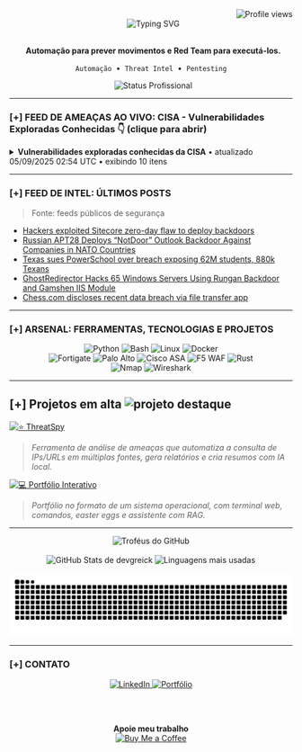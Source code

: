<div align="right">
  <img src="https://komarev.com/ghpvc/?username=DevGreick&label=Profile%20views&color=0e75b6&style=flat" alt="Profile views" />
</div>
<div align="center">
  <img src="https://readme-typing-svg.herokuapp.com?font=Arial&size=25&pause=1000&color=00FF7F&center=true&vCenter=true&width=520&lines=Ola...;BEM-VINDO." alt="Typing SVG" />
</div>

<div align="center">
  <p>
    <strong>Automação para prever movimentos e Red Team para executá-los.</strong>
  </p>
  <p>
    <code>Automação</code> &nbsp;•&nbsp; <code>Threat Intel</code> &nbsp;•&nbsp; <code>Pentesting</code>
  </p>
  <img src="https://img.shields.io/badge/STATUS-Ativo_na_NTT_DATA-0e75b6?style=for-the-badge" alt="Status Profissional"/>

</div>

---

### [+] FEED DE AMEAÇAS AO VIVO: CISA - Vulnerabilidades Exploradas Conhecidas 👇 (clique para abrir)



  <!-- CVE-LIST:START -->
<details>
<summary><strong>Vulnerabilidades exploradas conhecidas da CISA</strong>  •  atualizado 05/09/2025 02:54 UTC  •  exibindo 10 itens</summary>

> Fonte: CISA Known Exploited Vulnerabilities

- **CVE-2025-38352** - Linux Kernel Time-of-Check Time-of-Use (TOCTOU) Race Condition Vulnerability  
  Fornecedor: Linux | Produto: Kernel | Adicionado: 2025-09-04  
  Linux kernel contains a time-of-check time-of-use (TOCTOU) race condition vulnerability that has a high impact on confidentiality, integrity, and availability.  
  Ação requerida: Apply mitigations per vendor instructions, follow applicable BOD 22-01 guidance for cloud services, or discontinue use of the product if mitigations are unavailable.

- **CVE-2025-48543** - Android Runtime Use-After-Free Vulnerability  
  Fornecedor: Android | Produto: Runtime | Adicionado: 2025-09-04  
  Android Runtime contains a use-after-free vulnerability potentially allowing a chrome sandbox escape leading to local privilege escalation.  
  Ação requerida: Apply mitigations per vendor instructions, follow applicable BOD 22-01 guidance for cloud services, or discontinue use of the product if mitigations are unavailable.

- **CVE-2025-53690** - Sitecore Multiple Products Deserialization of Untrusted Data Vulnerability  
  Fornecedor: Sitecore | Produto: Multiple Products | Adicionado: 2025-09-04  
  Sitecore Experience Manager (XM), Experience Platform (XP), Experience Commerce (XC), and Managed Cloud contain a deserialization of untrusted data vulnerability involving the use of default machine keys. This flaw allows attackers to exploit exposed ASP.NET machine keys to achieve remote code execution.   
  Ação requerida: Apply mitigations per vendor instructions, follow applicable BOD 22-01 guidance for cloud services, or discontinue use of the product if mitigations are unavailable.

- **CVE-2023-50224** - TP-Link TL-WR841N Authentication Bypass by Spoofing Vulnerability  
  Fornecedor: TP-Link | Produto: TL-WR841N | Adicionado: 2025-09-03  
  TP-Link TL-WR841N contains an authentication bypass by spoofing vulnerability within the httpd service, which listens on TCP port 80 by default, leading to the disclose of stored credentials. The impacted products could be end-of-life (EoL) and/or end-of-service (EoS). Users should discontinue product utilization.  
  Ação requerida: Apply mitigations per vendor instructions, follow applicable BOD 22-01 guidance for cloud services, or discontinue use of the product if mitigations are unavailable.

- **CVE-2025-9377** - TP-Link Archer C7(EU) and TL-WR841N/ND(MS) OS Command Injection Vulnerability  
  Fornecedor: TP-Link | Produto: Multiple Routers | Adicionado: 2025-09-03  
  TP-Link Archer C7(EU) and TL-WR841N/ND(MS) contain an OS command injection vulnerability that exists in the Parental Control page. The impacted products could be end-of-life (EoL) and/or end-of-service (EoS). Users should discontinue product utilization.  
  Ação requerida: Apply mitigations per vendor instructions, follow applicable BOD 22-01 guidance for cloud services, or discontinue use of the product if mitigations are unavailable.

- **CVE-2020-24363** - TP-link TL-WA855RE Missing Authentication for Critical Function Vulnerability  
  Fornecedor: TP-Link | Produto: TL-WA855RE | Adicionado: 2025-09-02  
  TP-link TL-WA855RE contains a missing authentication for critical function vulnerability. This vulnerability could allow an unauthenticated attacker (on the same network) to submit a TDDP_RESET POST request for a factory reset and reboot. The attacker can then obtain incorrect access control by setting a new administrative password. The impacted products could be end-of-life (EoL) and/or end-of-service (EoS). Users should discontinue product utilization.  
  Ação requerida: Apply mitigations per vendor instructions, follow applicable BOD 22-01 guidance for cloud services, or discontinue use of the product if mitigations are unavailable.

- **CVE-2025-55177** - Meta Platforms WhatsApp Incorrect Authorization Vulnerability  
  Fornecedor: Meta Platforms | Produto: WhatsApp | Adicionado: 2025-09-02  
  Meta Platforms WhatsApp contains an incorrect authorization vulnerability due to an incomplete authorization of linked device synchronization messages. This vulnerability could allow an unrelated user to trigger processing of content from an arbitrary URL on a target’s device.  
  Ação requerida: Apply mitigations per vendor instructions, follow applicable BOD 22-01 guidance for cloud services, or discontinue use of the product if mitigations are unavailable.

- **CVE-2025-57819** - Sangoma FreePBX Authentication Bypass Vulnerability  
  Fornecedor: Sangoma | Produto: FreePBX | Adicionado: 2025-08-29  
  Sangoma FreePBX contains an authentication bypass vulnerability due to insufficiently sanitized user-supplied data allows unauthenticated access to FreePBX Administrator leading to arbitrary database manipulation and remote code execution.  
  Ação requerida: Apply mitigations per vendor instructions, follow applicable BOD 22-01 guidance for cloud services, or discontinue use of the product if mitigations are unavailable.

- **CVE-2025-7775** - Citrix NetScaler Memory Overflow Vulnerability  
  Fornecedor: Citrix | Produto: NetScaler | Adicionado: 2025-08-26  
  Citrix NetScaler ADC and NetScaler Gateway contain a memory overflow vulnerability that could allow for remote code execution and/or denial of service.  
  Ação requerida: Apply mitigations per vendor instructions, follow applicable BOD 22-01 guidance for cloud services, or discontinue use of the product if mitigations are unavailable.

- **CVE-2025-48384** - Git Link Following Vulnerability  
  Fornecedor: Git | Produto: Git | Adicionado: 2025-08-25  
  Git contains a link following vulnerability that stems from Git’s inconsistent handling of carriage return characters in configuration files.  
  Ação requerida: Apply mitigations per vendor instructions, follow applicable BOD 22-01 guidance for cloud services, or discontinue use of the product if mitigations are unavailable.

</details>




































































































































































































































































































































































































































  <!-- CVE-LIST:END -->

</details>

---

### [+] FEED DE INTEL: ÚLTIMOS POSTS

> Fonte: feeds públicos de segurança

<!-- BLOG-POST-LIST:START -->
- [Hackers exploited Sitecore zero-day flaw to deploy backdoors](https://www.bleepingcomputer.com/news/security/hackers-exploited-sitecore-zero-day-flaw-to-deploy-backdoors/)
- [Russian APT28 Deploys “NotDoor” Outlook Backdoor Against Companies in NATO Countries](https://thehackernews.com/2025/09/russian-apt28-deploys-notdoor-outlook.html)
- [Texas sues PowerSchool over breach exposing 62M students, 880k Texans](https://www.bleepingcomputer.com/news/security/texas-sues-powerschool-after-massive-data-breach-hit-62-million-students/)
- [GhostRedirector Hacks 65 Windows Servers Using Rungan Backdoor and Gamshen IIS Module](https://thehackernews.com/2025/09/ghostredirector-hacks-65-windows.html)
- [Chess.com discloses recent data breach via file transfer app](https://www.bleepingcomputer.com/news/security/chesscom-discloses-recent-data-breach-via-file-transfer-app/)
<!-- BLOG-POST-LIST:END -->

---
### [+] ARSENAL: FERRAMENTAS, TECNOLOGIAS E PROJETOS

<div align="center">
  <img src="https://img.shields.io/badge/Python-3776AB?style=for-the-badge&logo=python&logoColor=white" alt="Python" />
  <img src="https://img.shields.io/badge/Bash-4EAA25?style=for-the-badge&logo=gnu-bash&logoColor=white" alt="Bash" />
  <img src="https://img.shields.io/badge/Linux-FCC624?style=for-the-badge&logo=linux&logoColor=black" alt="Linux" />
  <img src="https://img.shields.io/badge/Docker-2496ED?style=for-the-badge&logo=docker&logoColor=white" alt="Docker" />
  <br/>
  <img src="https://img.shields.io/badge/Fortigate-EF2D56?style=for-the-badge&logo=fortinet&logoColor=white" alt="Fortigate" />
  <img src="https://img.shields.io/badge/Palo%20Alto-0086D1?style=for-the-badge&logo=paloaltonetworks&logoColor=white" alt="Palo Alto" />
  <img src="https://img.shields.io/badge/Cisco%20ASA-1BA0D7?style=for-the-badge&logo=cisco&logoColor=white" alt="Cisco ASA" />
  <img src="https://img.shields.io/badge/WAF%20F5-FF3B30?style=for-the-badge&logo=f5&logoColor=white" alt="F5 WAF" />
  <img src="https://img.shields.io/badge/Rust-000000?style=for-the-badge&logo=rust&logoColor=white" alt="Rust" />
  <br/>
  <img src="https://img.shields.io/badge/Nmap-3c9735?style=for-the-badge&logo=nmap&logoColor=white" alt="Nmap" />
  <img src="https://img.shields.io/badge/Wireshark-1679A7?style=for-the-badge&logo=wireshark&logoColor=white" alt="Wireshark" />
</div>

---

## [+] Projetos em alta <img src="https://img.icons8.com/fluency/48/star.png" alt="projeto destaque" width="28"/>

[![⭐ ThreatSpy](https://img.shields.io/badge/⭐_ThreatSpy-2980B9?style=for-the-badge&logo=github&logoColor=white&labelColor=0D1117)](https://github.com/devgreick/ThreatSpy)
> *Ferramenta de análise de ameaças que automatiza a consulta de IPs/URLs em múltiplas fontes, gera relatórios e cria resumos com IA local.*
> <br>


[![💻 Portfólio Interativo](https://img.shields.io/badge/💻_Portfólio_Interativo-1ABC9C?style=for-the-badge&logo=linux&logoColor=white&labelColor=0D1117)](https://portfolio.assistentecyber.com/)
> *Portfólio no formato de um sistema operacional, com terminal web, comandos, easter eggs e assistente com RAG.*
> <br>





---

<div align="center">
  <img src="https://github-profile-trophy.vercel.app/?username=devgreick&theme=matrix&no-bg=true&no-frame=true&row=1&column=5" alt="Troféus do GitHub" />
  <br><br>
  <img height="180em" src="https://github-readme-stats.vercel.app/api?username=devgreick&show_icons=true&hide_border=true&count_private=true&include_all_commits=true&title_color=39FF14&icon_color=39FF14&text_color=58A6FF&bg_color=0D1117" alt="GitHub Stats de devgreick" />
  <img height="180em" src="https://github-readme-stats.vercel.app/api/top-langs/?username=devgreick&layout=compact&langs_count=8&hide_border=true&title_color=39FF14&text_color=58A6FF&bg_color=0D1117" alt="Linguagens mais usadas" />
  <br><br>
  <img src="https://raw.githubusercontent.com/devgreick/devgreick/main/output/snake.svg" alt="Snake animation" />
</div>


---

### [+] CONTATO

<div align="center">
  <a href="https://www.linkedin.com/in/jacksongreick/" target="_blank">
    <img src="https://img.shields.io/badge/LinkedIn-0077B5?style=for-the-badge&logo=linkedin&logoColor=white" alt="LinkedIn"/>
  </a>
  <a href="https://portfolio.assistentecyber.com/" target="_blank">
    <img src="https://img.shields.io/badge/Portfólio_Interativo-000000?style=for-the-badge&logo=linux-terminal&logoColor=00ff7f" alt="Portfólio"/>
  </a>
  
  <br><br>
  
  <table>
    <tr>
    <p align="center">
  <strong>Apoie meu trabalho</strong><br>
  <a href="https://buymeacoffee.com/devgreick" target="_blank">
    <img src="https://cdn.buymeacoffee.com/buttons/v2/default-yellow.png" alt="Buy Me a Coffee" width="150">
  </a>
</p>
        </a>
      </td>
    </tr>
  </table>
</div>

